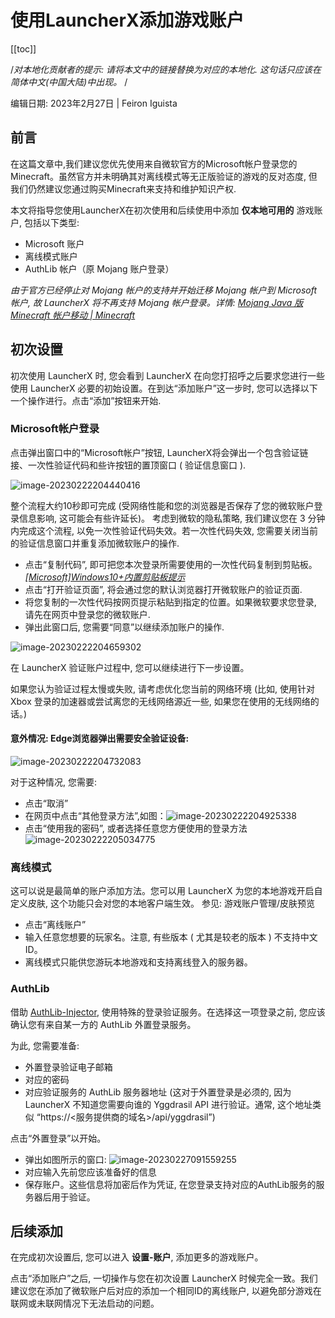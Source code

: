 # 使用LauncherX添加游戏账户

[[toc]]

/*对本地化贡献者的提示: 请将本文中的链接替换为对应的本地化. 这句话只应该在简体中文(中国大陆)中出现。* /

编辑日期: 2023年2月27日 | Feiron Iguista

## 前言

在这篇文章中,我们建议您优先使用来自微软官方的Microsoft帐户登录您的Minecraft。虽然官方并未明确其对离线模式等无正版验证的游戏的反对态度, 但我们仍然建议您通过购买Minecraft来支持和维护知识产权.

本文将指导您使用LauncherX在初次使用和后续使用中添加 **仅本地可用的** 游戏账户, 包括以下类型:

- Microsoft 账户
- 离线模式账户
- AuthLib 帐户（原 Mojang 账户登录）

*由于官方已经停止对 Mojang 帐户的支持并开始迁移 Mojang 帐户到 Microsoft 帐户, 故 LauncherX 将不再支持 Mojang 帐户登录。详情: [Mojang Java 版 Minecraft 帐户移动 | Minecraft](https://www.minecraft.net/zh-hans/mojang-account-move)*

## 初次设置

初次使用 LauncherX 时, 您会看到 LauncherX 在向您打招呼之后要求您进行一些使用 LauncherX 必要的初始设置。在到达“添加账户”这一步时, 您可以选择以下一个操作进行。点击“添加”按钮来开始.

### Microsoft帐户登录

点击弹出窗口中的“Microsoft帐户”按钮, LauncherX将会弹出一个包含验证链接、一次性验证代码和些许按钮的置顶窗口 ( 验证信息窗口 ).

![image-20230222204440416](../../public/img/lxguide/addGameAccount/image-20230222204440416.png)

整个流程大约10秒即可完成 (受网络性能和您的浏览器是否保存了您的微软账户登录信息影响, 这可能会有些许延长)。
考虑到微软的隐私策略, 我们建议您在 3 分钟内完成这个流程, 以免一次性验证代码失效。若一次性代码失效, 您需要关闭当前的验证信息窗口并重复添加微软账户的操作.

- 点击“复制代码”, 即可把您本次登录所需要使用的一次性代码复制到剪贴板。*[[Microsoft]Windows10+内置剪贴板提示](https://support.microsoft.com/zh-cn/windows/%E5%89%AA%E8%B4%B4%E6%9D%BFwindows-c436501e-985d-1c8d-97ea-fe46ddf338c6)*
- 点击“打开验证页面”, 将会通过您的默认浏览器打开微软账户的验证页面.
- 将您复制的一次性代码按网页提示粘贴到指定的位置。如果微软要求您登录, 请先在网页中登录您的微软账户.
- 弹出此窗口后, 您需要“同意”以继续添加账户的操作.

![image-20230222204659302](../../public/img/lxguide/addGameAccount/image-20230222204659302.png)

在 LauncherX 验证账户过程中, 您可以继续进行下一步设置。

如果您认为验证过程太慢或失败, 请考虑优化您当前的网络环境 (比如, 使用针对 Xbox 登录的加速器或尝试离您的无线网络源近一些, 如果您在使用的无线网络的话。) 

#### 意外情况: Edge浏览器弹出需要安全验证设备:

![image-20230222204732083](../../public/img/lxguide/addGameAccount/image-20230222204732083.png)

对于这种情况, 您需要:

  - 点击“取消”
  - 在网页中点击“其他登录方法”,如图：![image-20230222204925338](../../public/img/lxguide/addGameAccount/image-20230222204925338.png)
  - 点击“使用我的密码”, 或者选择任意您方便使用的登录方法 ![image-20230222205034775](../../public/img/lxguide/addGameAccount/image-20230222205034775.png)

### 离线模式

这可以说是最简单的账户添加方法。您可以用 LauncherX 为您的本地游戏开启自定义皮肤, 这个功能只会对您的本地客户端生效。 参见: 游戏账户管理/皮肤预览

- 点击“离线账户”
- 输入任意您想要的玩家名。注意, 有些版本 ( 尤其是较老的版本 ) 不支持中文 ID。
- 离线模式只能供您游玩本地游戏和支持离线登入的服务器。

### AuthLib

借助 [AuthLib-Injector](https://github.com/yushijinhun/authlib-injector), 使用特殊的登录验证服务。在选择这一项登录之前, 您应该确认您有来自某一方的 AuthLib 外置登录服务。

为此, 您需要准备:

- 外置登录验证电子邮箱
- 对应的密码
- 对应验证服务的 AuthLib 服务器地址 (这对于外置登录是必须的, 因为 LauncherX 不知道您需要向谁的 Yggdrasil API 进行验证。通常, 这个地址类似 “https://<服务提供商的域名>/api/yggdrasil”)

点击“外置登录”以开始。

- 弹出如图所示的窗口: ![image-20230227091559255](../../public/img/lxguide/addGameAccount/image-20230227091559255.png)
- 对应输入先前您应该准备好的信息
- 保存账户。这些信息将加密后作为凭证, 在您登录支持对应的AuthLib服务的服务器后用于验证。

## 后续添加

在完成初次设置后, 您可以进入 **设置-账户**, 添加更多的游戏账户。

点击“添加账户”之后, 一切操作与您在初次设置 LauncherX 时候完全一致。我们建议您在添加了微软账户后对应的添加一个相同ID的离线账户, 以避免部分游戏在联网或未联网情况下无法启动的问题。
